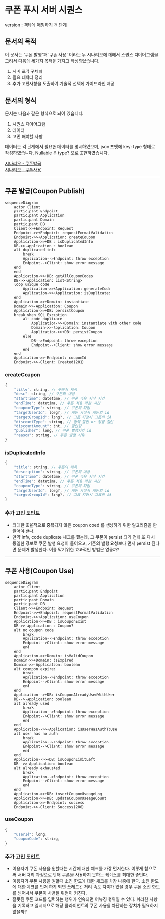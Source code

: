 # 쿠폰 푸시 서버 시퀀스
version : 객체에 매핑하기 전 단계

## 문서의 목적
이 문서는 '쿠폰 발행'과 '쿠폰 사용' 이라는 두 시나리오에 대해서 스퀀스 다이어그램을 그려서 다음의 세가지 목적을 가지고 작성되었습니다.
1. 서버 로직 구체화
2. 필요 데이터 정리
3. 추가 고민사항을 도출하여 기술적 선택에 가이드라인 제공

## 문서의 형식
문서는 다음과 같은 형식으로 되어 있습니다.
1. 시퀀스 다이어그램
2. 데이터
3. 고민 해야할 사항

데이터는 각 단계에서 필요한 데이터를 명시하였으며, json 포맷에 key: type 형태로 작성하였습니다. Nullable 은 type? 으로 표현하였습니다.

[시나리오 - 쿠폰발급](#쿠폰-발급coupon-publish) <br/>
[시나리오 - 쿠폰사용](#쿠폰-사용coupon-use)


---
## 쿠폰 발급(Coupon Publish)
```mermaid
sequenceDiagram
    actor Client
    participant Endpoint
    participant Application
    participant Domain
    participant DB
    Client->>+Endpoint: Request
    Endpoint->>+Endpoint: requestFormatValidation
    Endpoint->>+Application: createCoupon
    Application->>+DB : isDuplicatedInfo
    DB->>-Application : boolean
    alt duplicated info
        break
        Application-->Endpoint: throw exception
        Endpoint-->Client: show error message
    end
    end
    Application->>+DB: getAllCouponCodes
    DB->>-Application: List<String>
    loop unique code
        Application->>+Application: generateCode
        Application->>+Application: isDuplicated
    end
    Application->>+Domain: instantiate
    Domain->>-Application: Coupon
    Application->>+DB: persistCoupon
    break when SQL Exception
        alt code duplicate
            Application->>+Domain: instantiate with other code
            Domain->>-Application: Coupon
            Application->>+DB: persistCoupon
        else 
            DB-->Endpoint: throw exception
            Endpoint-->Client: show error message
        end
    end    
    Application->>-Endpoint: couponId
    Endpoint->>-Client: Created(201)
```

### createCoupon
```js
{
    "title": string, // 쿠폰의 제목
    "desc": string, // 쿠폰의 내용
    "startTime": datetime, // 쿠폰 적용 시작 시간
    "endTime": datetime, // 쿠폰 적용 마감 시간
    "couponeType": string, // 쿠폰의 타입
    "targetUserId": long?, // 개인 지정시 개인의 id
    "targetGroupId": long?, // 그룹 지정시 그룹의 id
    "discountType": string, // 정액 할인 or 정률 할인
    "discountAmount": int, // 할인량, 
    "publisher": long, // 쿠폰 발행자의 id
    "reason": string, // 쿠폰 발행 사유
}
```

### isDuplicatedInfo
```js
{
    "title": string, // 쿠폰의 제목
    "description": string, // 쿠폰의 내용
    "startTime": datetime, // 쿠폰 적용 시작 시간
    "endTime": datetime, // 쿠폰 적용 마감 시간
    "couponeType": string, // 쿠폰의 타입
    "targetUserId": long?, // 개인 지정시 개인의 id
    "targetGroupId": long?, // 그룹 지정시 그룹의 id
}
```

### 추가 고민 포인트

* 최대한 효율적으로 중복되지 않은 coupon coed 를 생성하기 위한 알고리즘을 만들어야 한다.
* 만약 info, code duplicate 체크를 했는데, 그 쿠폰이 persist 되기 전에 또 다시 동일한 정보로 쿠폰 발행 요청이 들어오고, 기존의 발행 요청보다 먼저 persist 된다면 문제가 발생한다. 이를 막기위한 효과적인 방법은 없을까?

---

## 쿠폰 사용(Coupon Use)

```mermaid
sequenceDiagram
    actor Client
    participant Endpoint
    participant Application
    participant Domain
    participant DB
    Client->>+Endpoint: Request
    Endpoint->>+Endpoint: requestFormatValidation
    Endpoint->>+Application: useCoupon
    Application->>+DB : isCouponExist
    DB->>-Application : Coupon?
    alt no coupon code
        break
        Application-->Endpoint: throw exception
        Endpoint-->Client: show error message
        end
    end
    Application->>+Domain: isValidCoupon
    Domain->>+Domain: isExpired
    Domain->>-Application: boolean
    alt counpon expired
        break
        Application-->Endpoint: throw exception
        Endpoint-->Client: show error message
        end
    end
    Application-->+DB: isCouponAlreadyUsedWithUser
    DB-->-Application: boolean
    alt already used
        break
        Application-->Endpoint: throw exception
        Endpoint-->Client: show error message
        end
    end
    Application-->>+Application: isUserHasAuthToUse
    alt user has no auth
        break
        Application-->Endpoint: throw exception
        Endpoint-->Client: show error message
        end
    end
    Application-->>+DB: isCouponLimitLeft
    DB-->>-Application: boolean
    alt already exhausted
        break
        Application-->Endpoint: throw exception
        Endpoint-->Client: show error message
        end
    end
    Application->>+DB: insertCouponUseageLog
    Application->>+DB: updateCouponUseageCount
    Application->>-Endpoint: success
    Endpoint->>-Client: Success(200)
```

### useCoupon
```js
{
    "userId": long,
    "couponCode": string,
}
```

### 추가 고민 포인트
* 이용자가 쿠폰 사용을 원할때는 시간에 대한 체크를 가장 먼저한다. 이렇게 함으로써 서버 처리 과정으로 인해 쿠폰을 사용하지 못하는 케이스를 최대한 줄인다.
* 이용자가 쿠폰 사용을 원할때 소진 한도에 대한 체크를 가장 나중에 한다. 소진 한도에 대한 체크를 먼저 하게 되면 쓰레드간 처리 속도 차이가 있을 경우 쿠폰 소진 한도를 넘어서서 쿠폰이 사용될 위험이 커진다.
* 잘못된 쿠폰 코드를 입력하는 행위가 연속되면 어뷰징 행위일 수 있다. 이러한 사항을 기록하고 일시저으로 해당 클라이언트의 쿠폰 사용을 차단하는 장치가 필요하지 않을까?

